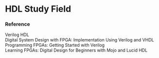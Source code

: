 # HDL Study Field



### Reference
Verilog HDL  
Digital System Design with FPGA: Implementation Using Verilog and VHDL  
Programming FPGAs: Getting Started with Verilog  
Learning FPGAs: Digital Design for Beginners with Mojo and Lucid HDL  
